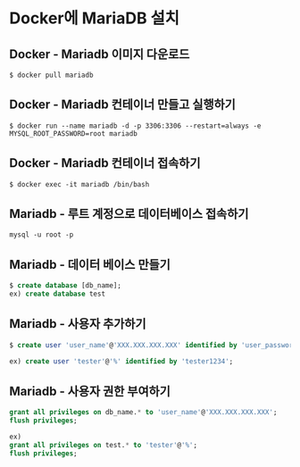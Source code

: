 # Docker에 MariaDB 설치

## Docker - Mariadb 이미지 다운로드
```shell
$ docker pull mariadb
```

## Docker - Mariadb 컨테이너 만들고 실행하기
```shell
$ docker run --name mariadb -d -p 3306:3306 --restart=always -e MYSQL_ROOT_PASSWORD=root mariadb
```

## Docker - Mariadb 컨테이너 접속하기
```shell
$ docker exec -it mariadb /bin/bash
```

## Mariadb - 루트 계정으로 데이터베이스 접속하기
```shell
mysql -u root -p
```

## Mariadb - 데이터 베이스 만들기
```sql
$ create database [db_name];
ex) create database test
```

## Mariadb - 사용자 추가하기
```sql
$ create user 'user_name'@'XXX.XXX.XXX.XXX' identified by 'user_password';

ex) create user 'tester'@'%' identified by 'tester1234';
```

## Mariadb - 사용자 권한 부여하기
```sql
grant all privileges on db_name.* to 'user_name'@'XXX.XXX.XXX.XXX';
flush privileges;

ex)
grant all privileges on test.* to 'tester'@'%';
flush privileges;
```

